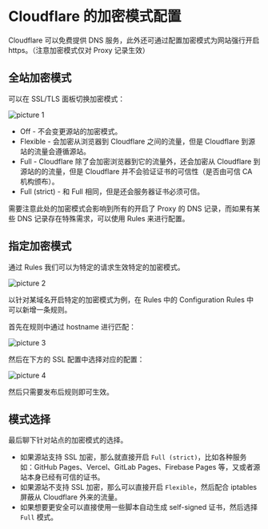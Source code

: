 # Cloudflare 的加密模式配置

Cloudflare 可以免费提供 DNS 服务，此外还可通过配置加密模式为网站强行开启 https。（注意加密模式仅对 Proxy 记录生效）

## 全站加密模式

可以在 SSL/TLS 面板切换加密模式：

![picture 1](https://stg.heyfe.org/images/blog-cloudflare-https-91.png)

-   Off - 不会变更源站的加密模式。
-   Flexible - 会加密从浏览器到 Cloudflare 之间的流量，但是 Cloudflare 到源站的流量会遵循源站。
-   Full - Cloudflare 除了会加密浏览器到它的流量外，还会加密从 Cloudflare 到源站的的流量，但是 Cloudflare 并不会验证证书的可信性（是否由可信 CA 机构颁布）。
-   Full (strict) - 和 Full 相同，但是还会服务器证书必须可信。

需要注意此处的加密模式会影响到所有的开启了 Proxy 的 DNS 记录，而如果有某些 DNS 记录存在特殊需求，可以使用 Rules 来进行配置。

## 指定加密模式

通过 Rules 我们可以为特定的请求生效特定的加密模式。

![picture 2](https://stg.heyfe.org/images/blog-cloudflare-https-24.png)

以针对某域名开启特定的加密模式为例，在 Rules 中的 Configuration Rules 中可以新增一条规则。

首先在规则中通过 hostname 进行匹配：

![picture 3](https://stg.heyfe.org/images/blog-cloudflare-https-8.png)

然后在下方的 SSL 配置中选择对应的配置：

![picture 4](https://stg.heyfe.org/images/blog-cloudflare-https-67.png)

然后只需要发布后规则即可生效。

## 模式选择

最后聊下针对站点的加密模式的选择。

-   如果源站支持 SSL 加密，那么就直接开启 `Full (strict)`，比如各种服务如：GitHub Pages、Vercel、GitLab Pages、Firebase Pages 等，又或者源站本身已经有可信的证书。
-   如果源站不支持 SSL 加密，那么可以直接开启 `Flexible`，然后配合 iptables 屏蔽从 Cloudflare 外来的流量。
-   如果想要更安全可以直接使用一些脚本自动生成 self-signed 证书，然后选择 `Full` 模式。
